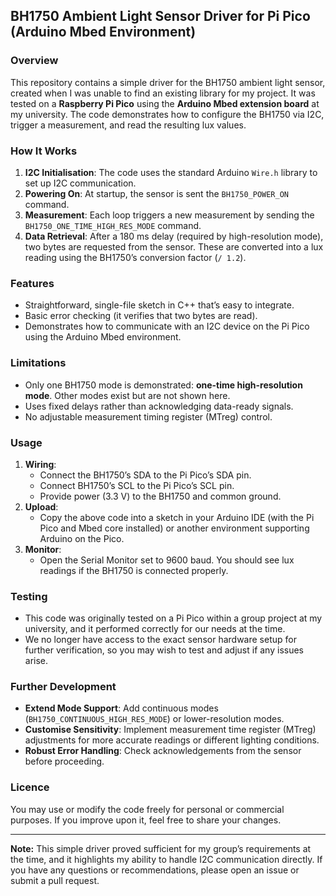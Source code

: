 ## BH1750 Ambient Light Sensor Driver for Pi Pico (Arduino Mbed Environment)

### Overview
This repository contains a simple driver for the BH1750 ambient light sensor, created when I was unable to find an existing library for my project. It was tested on a **Raspberry Pi Pico** using the **Arduino Mbed extension board** at my university. The code demonstrates how to configure the BH1750 via I2C, trigger a measurement, and read the resulting lux values.

### How It Works
1. **I2C Initialisation**: The code uses the standard Arduino `Wire.h` library to set up I2C communication.  
2. **Powering On**: At startup, the sensor is sent the `BH1750_POWER_ON` command.  
3. **Measurement**: Each loop triggers a new measurement by sending the `BH1750_ONE_TIME_HIGH_RES_MODE` command.  
4. **Data Retrieval**: After a 180 ms delay (required by high-resolution mode), two bytes are requested from the sensor. These are converted into a lux reading using the BH1750’s conversion factor (`/ 1.2`).  

### Features
- Straightforward, single-file sketch in C++ that’s easy to integrate.  
- Basic error checking (it verifies that two bytes are read).  
- Demonstrates how to communicate with an I2C device on the Pi Pico using the Arduino Mbed environment.  

### Limitations
- Only one BH1750 mode is demonstrated: **one-time high-resolution mode**. Other modes exist but are not shown here.  
- Uses fixed delays rather than acknowledging data-ready signals.  
- No adjustable measurement timing register (MTreg) control.  

### Usage
1. **Wiring**:  
   - Connect the BH1750’s SDA to the Pi Pico’s SDA pin.  
   - Connect BH1750’s SCL to the Pi Pico’s SCL pin.  
   - Provide power (3.3 V) to the BH1750 and common ground.  
2. **Upload**:  
   - Copy the above code into a sketch in your Arduino IDE (with the Pi Pico and Mbed core installed) or another environment supporting Arduino on the Pico.  
3. **Monitor**:  
   - Open the Serial Monitor set to 9600 baud. You should see lux readings if the BH1750 is connected properly.  

### Testing
- This code was originally tested on a Pi Pico within a group project at my university, and it performed correctly for our needs at the time.  
- We no longer have access to the exact sensor hardware setup for further verification, so you may wish to test and adjust if any issues arise.  

### Further Development
- **Extend Mode Support**: Add continuous modes (`BH1750_CONTINUOUS_HIGH_RES_MODE`) or lower-resolution modes.  
- **Customise Sensitivity**: Implement measurement time register (MTreg) adjustments for more accurate readings or different lighting conditions.  
- **Robust Error Handling**: Check acknowledgements from the sensor before proceeding.  

### Licence
You may use or modify the code freely for personal or commercial purposes. If you improve upon it, feel free to share your changes.

---

**Note:** This simple driver proved sufficient for my group’s requirements at the time, and it highlights my ability to handle I2C communication directly. If you have any questions or recommendations, please open an issue or submit a pull request.
